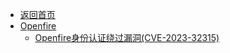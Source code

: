 - [返回首页](/)
- [Openfire](Openfire/)
  - [Openfire身份认证绕过漏洞(CVE-2023-32315)](Openfire/Openfire身份认证绕过漏洞(CVE-2023-32315).md)
